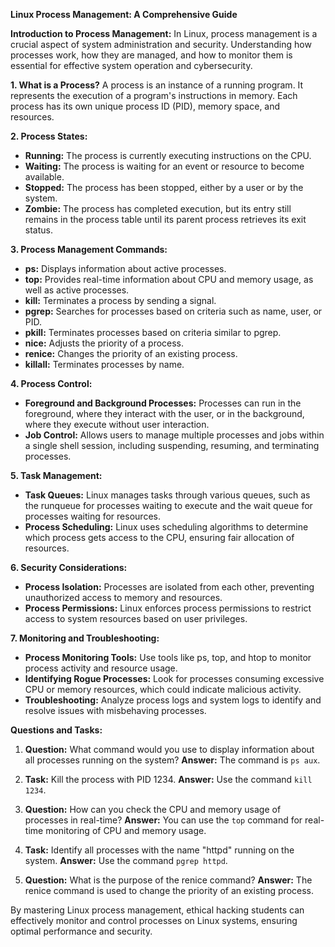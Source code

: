 **Linux Process Management: A Comprehensive Guide**

**Introduction to Process Management:**
In Linux, process management is a crucial aspect of system administration and security. Understanding how processes work, how they are managed, and how to monitor them is essential for effective system operation and cybersecurity.

**1. What is a Process?**
A process is an instance of a running program. It represents the execution of a program's instructions in memory. Each process has its own unique process ID (PID), memory space, and resources.

**2. Process States:**
- **Running:** The process is currently executing instructions on the CPU.
- **Waiting:** The process is waiting for an event or resource to become available.
- **Stopped:** The process has been stopped, either by a user or by the system.
- **Zombie:** The process has completed execution, but its entry still remains in the process table until its parent process retrieves its exit status.

**3. Process Management Commands:**
- **ps:** Displays information about active processes.
- **top:** Provides real-time information about CPU and memory usage, as well as active processes.
- **kill:** Terminates a process by sending a signal.
- **pgrep:** Searches for processes based on criteria such as name, user, or PID.
- **pkill:** Terminates processes based on criteria similar to pgrep.
- **nice:** Adjusts the priority of a process.
- **renice:** Changes the priority of an existing process.
- **killall:** Terminates processes by name.

**4. Process Control:**
- **Foreground and Background Processes:** Processes can run in the foreground, where they interact with the user, or in the background, where they execute without user interaction.
- **Job Control:** Allows users to manage multiple processes and jobs within a single shell session, including suspending, resuming, and terminating processes.

**5. Task Management:**
- **Task Queues:** Linux manages tasks through various queues, such as the runqueue for processes waiting to execute and the wait queue for processes waiting for resources.
- **Process Scheduling:** Linux uses scheduling algorithms to determine which process gets access to the CPU, ensuring fair allocation of resources.

**6. Security Considerations:**
- **Process Isolation:** Processes are isolated from each other, preventing unauthorized access to memory and resources.
- **Process Permissions:** Linux enforces process permissions to restrict access to system resources based on user privileges.

**7. Monitoring and Troubleshooting:**
- **Process Monitoring Tools:** Use tools like ps, top, and htop to monitor process activity and resource usage.
- **Identifying Rogue Processes:** Look for processes consuming excessive CPU or memory resources, which could indicate malicious activity.
- **Troubleshooting:** Analyze process logs and system logs to identify and resolve issues with misbehaving processes.

**Questions and Tasks:**
1. **Question:** What command would you use to display information about all processes running on the system?
   **Answer:** The command is `ps aux`.
   
2. **Task:** Kill the process with PID 1234.
   **Answer:** Use the command `kill 1234`.

3. **Question:** How can you check the CPU and memory usage of processes in real-time?
   **Answer:** You can use the `top` command for real-time monitoring of CPU and memory usage.

4. **Task:** Identify all processes with the name "httpd" running on the system.
   **Answer:** Use the command `pgrep httpd`.

5. **Question:** What is the purpose of the renice command?
   **Answer:** The renice command is used to change the priority of an existing process.

By mastering Linux process management, ethical hacking students can effectively monitor and control processes on Linux systems, ensuring optimal performance and security.

